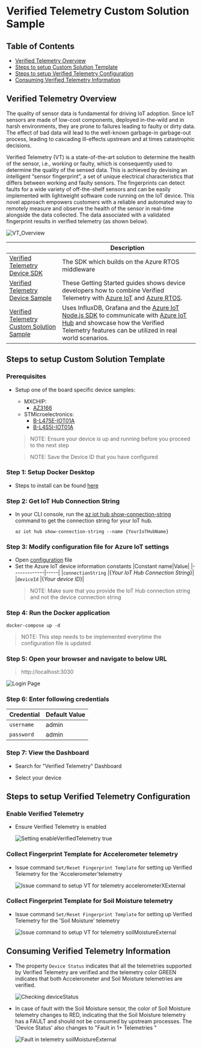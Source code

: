 # Verified Telemetry Custom Solution Sample
## Table of Contents
* [Verified Telemetry Overview](https://github.com/Azure/Verified-Telemetry-Solution-Sample#verified-telemetry-overview)
* [Steps to setup Custom Solution Template](https://github.com/Azure/Verified-Telemetry-Solution-Sample#steps-to-setup-custom-solution-template)
* [Steps to setup Verified Telemetry Configuration](https://github.com/Azure/Verified-Telemetry-Solution-Sample#steps-to-setup-verified-telemetry-configuration)
* [Consuming Verified Telemetry Information](https://github.com/Azure/Verified-Telemetry-Solution-Sample#consuming-verified-telemetry-information)

## Verified Telemetry Overview
The quality of sensor data is fundamental for driving IoT adoption. Since IoT sensors are made of low-cost components, deployed in-the-wild and in harsh environments, they are prone to failures leading to faulty or dirty data. The effect of bad data will lead to the well-known garbage-in garbage-out process, leading to cascading ill-effects upstream and at times catastrophic decisions.

Verified Telemetry (VT) is a state-of-the-art solution to determine the health of the sensor, i.e., working or faulty, which is consequently used to determine the quality of the sensed data. This is achieved by devising an intelligent “sensor fingerprint”, a set of unique electrical characteristics that differs between working and faulty sensors. The fingerprints can detect faults for a wide variety of off-the-shelf sensors and can be easily implemented with lightweight software code running on the IoT device. This novel approach empowers customers with a reliable and automated way to remotely measure and observe the health of the sensor in real-time alongside the data collected. The data associated with a validated fingerprint results in verified telemetry (as shown below).

![VT_Overview](./media/Azure_VT.PNG)

| |Description |
|-|-|
|[Verified Telemetry Device SDK](https://github.com/Azure/Verified-Telemetry) |The SDK which builds on the Azure RTOS middleware |
|[Verified Telemetry Device Sample](https://github.com/Azure/Verified-Telemetry-Device-Sample) |These Getting Started guides shows device developers how to combine Verified Telemetry with [Azure IoT](https://azure.microsoft.com/overview/iot/) and [Azure RTOS](https://docs.microsoft.com/azure/rtos/). |
|[Verified Telemetry Custom Solution Sample](https://github.com/Azure/Verified-Telemetry-Solution-Sample) | Uses InfluxDB, Grafana and the [Azure IoT Node.js SDK](https://github.com/Azure/azure-iot-sdk-node) to communicate with [Azure IoT Hub](https://docs.microsoft.com/azure/iot-hub/) and showcase how the Verified Telemetry features can be utilized in real world scenarios.|

## Steps to setup Custom Solution Template
### Prerequisites
* Setup one of the board specific device samples: 
    * MXCHIP: 
      * [AZ3166](MXChip/AZ3166)
    * STMicroelectronics:
      * [B-L475E-IOT01A](STMicroelectronics/STM32L4_L4+)
      * [B-L4S5I-IOT01A](STMicroelectronics/STM32L4_L4+)
  > NOTE:  Ensure your device is up and running before you proceed to the next step
 
  > NOTE: Save the Device ID that you have configured

### Step 1: Setup Docker Desktop
* Steps to install can be found [here](https://docs.docker.com/desktop/)
### Step 2: Get IoT Hub Connection String
* In your CLI console, run the [az iot hub show-connection-string](https://docs.microsoft.com/en-us/cli/azure/iot/hub?view=azure-cli-latest#az-iot-hub-show-connection-string) command to get the connection string for your IoT hub.

    ```shell
    az iot hub show-connection-string --name {YourIoTHubName}
    ```
### Step 3: Modify configuration file for Azure IoT settings
* Open [configuration](./constants.js) file 
* Set the Azure IoT device information constants
  |Constant name|Value|
  |-------------|-----|
  |`connectionString` |{*Your IoT Hub Connection String*}|
  |`deviceId` |{*Your device ID*}|
  > NOTE: Make sure that you provide the IoT Hub connection string and not the device connection string
### Step 4: Run the Docker application

```shell
docker-compose up -d
```
  > NOTE: This step needs to be implemented everytime the configuration file is updated 
### Step 5: Open your browser and navigate to below URL
> http://localhost:3030

![Login Page](./media/login.png)
### Step 6: Enter following credentials
|Credential|Default Value|
|-------------|-----|
|`username` |admin|
|`password` |admin|

### Step 7: View the Dashboard
-  Search for "Verified Telemetry" Dashboard

-  Select your device


## Steps to setup Verified Telemetry Configuration
### Enable Verified Telemetry
* Ensure Verified Telemetry is enabled

    ![Setting enableVerifiedTelemetry true ](./media/dashboard_enable.png)

### Collect Fingerprint Template for Accelerometer telemetry 
* Issue command `Set/Reset Fingerprint Template` for setting up Verified Telemetry for the 'Accelerometer'telemetry

    ![Issue command to setup VT for telemetry accelerometerXExternal](./media/dashboard_reset-1.png)

### Collect Fingerprint Template for Soil Moisture telemetry 
* Issue command `Set/Reset Fingerprint Template` for setting up Verified Telemetry for the 'Soil Moisture' telemetry

    ![Issue command to setup VT for telemetry soilMoistureExternal ](./media/dashboard_reset-2.png)

## Consuming Verified Telemetry Information  
* The property `Device Status` indicates that all the telemetries supported by Verified Telemetry are verified and the telemetry color GREEN indicates that both Accelerometer and Soil Moisture telemetries are verified. 

    ![Checking deviceStatus ](media/Grafana-working.png)

* In case of fault with the Soil Moisture sensor, the color of Soil Moisture telemetry changes to RED, indicating that the Soil Moisture telemetry has a FAULT and should not be consumed by upstream processes. The 'Device Status' also changes to "Fault in 1+ Telemetries "
   
    ![Fault in telemetry soilMoistureExternal](media/Grafana-fault.png)

